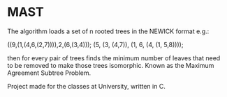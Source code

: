 # MAST

The algorithm loads a set of n rooted trees in the NEWICK format e.g.:

((9,(1,(4,6,(2,7)))),2,(6,(3,4)));
(5, (3, (4,7)), (1, 6, (4, (1, 5,8))));

then for every pair of trees finds the minimum number of leaves that need to be removed to make those trees isomorphic. Known as the Maximum Agreement Subtree Problem.

Project made for the classes at University, written in C.
